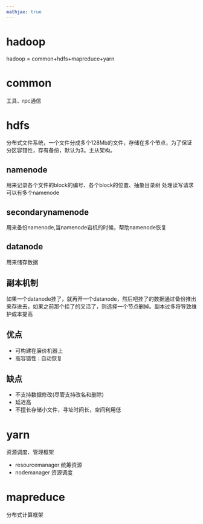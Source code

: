 ```yaml
---
mathjax: true
---
```


# hadoop 
 hadoop = common+hdfs+mapreduce+yarn

# common
 工具、rpc通信

# hdfs
 分布式文件系统，一个文件分成多个128Mb的文件，存储在多个节点，为了保证分区容错性，存有备份，默认为3。主从架构。
<!---more-->
## namenode
 用来记录各个文件的block的编号、各个block的位置、抽象目录树
 处理读写请求
 可以有多个namenode
## secondarynamenode
 用来备份namenode,当namenode宕机的时候，帮助namenode恢复
## datanode
 用来储存数据
## 副本机制
 如果一个datanode挂了，就再开一个datanode，然后吧挂了的数据通过备份推出来存进去，如果之前那个挂了的又活了，则选择一个节点删掉。副本过多将导致维护成本提高
## 优点
- 可构建在廉价机器上
- 高容错性 : 自动恢复
## 缺点
- 不支持数据修改(尽管支持改名和删除)
- 延迟高
- 不擅长存储小文件，寻址时间长，空间利用低


# yarn
 资源调度、管理框架
- resourcemanager 统筹资源
- nodemanager 资源调度

# mapreduce
 分布式计算框架

